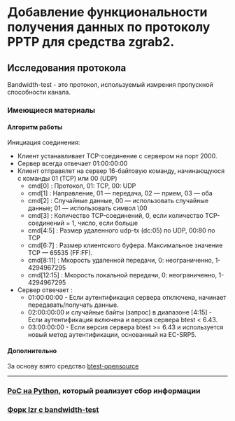 # Добавление функциональности получения данных по протоколу PPTP для средствa zgrab2.

## Исследования протокола 

Bandwidth-test  - это протокол, используемый измрения пропускной способности канала.

### Имеющиеся материалы

#### Алгоритм работы 

Инициация соединения:
- Клиент устанавливает TCP-соединение с сервером на порт 2000.
- Сервер всегда отвечает 01:00:00:00 
- Клиент отправялет на сервер 16-байтовую команду, начинающуюся с команды 01 (TCP) или 00 (UDP)
    - cmd[0] : Протокол, 01: TCP, 00: UDP
    - cmd[1] : Направление, 01 — передача, 02 — прием, 03 — оба
    - cmd[2] : Случайные данные, 00 — использовать случайные данные; 01 — использовать символ \00
    - cmd[3] : Количество TCP-соединений, 0, если количество TCP-соединений = 1, число, если больше
    - cmd[4:5] : Размер удаленного udp-tx (dc:05) по UDP, 00:80 по TCP
    - cmd[6:7] : Размер клиентского буфера. Максимальное значение TCP — 65535 (FF:FF).
    - cmd[8:11] : Мкорость удаленной передачи, 0: неограниченно, 1-4294967295
    - cmd[12:15] : Мкорость локальной передачи, 0: неограниченно, 1-4294967295
- Сервер отвечает :
    - 01:00:00:00 - Если аутентификация сервера отключена, начинает передавать/получать данные. 
    - 02:00:00:00 и случайные байты (запрос) в диапазоне [4:15] - Если аутентификация включена и версия сервера btest < 6.43. 
    - 03:00:00:00 - Если версия сервера btest >= 6.43 и используется новый метод аутентификации, основанный на EC-SRP5.

#### Дополнительно
За основу взято средство [btest-opensource](https://github.com/samm-git/btest-opensource)



---
### [PoC на Python](./PoC.py), который реализует сбор информации
### [Форк lzr с bandwidth-test](https://github.com/SergoRoberto/lzr)

